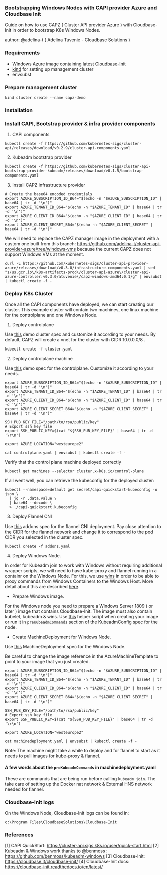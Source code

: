 ### Bootstrapping Windows Nodes with CAPI provider Azure  and Cloudbase Init

Guide on how to use CAPZ ( Cluster API provider Azure ) with Cloudbase-Init in
order to bootstrap K8s Windows Nodes.

author: @adelina-t ( Adelina Tuvenie - Cloudbase Solutions )

### Requirements

- Windows Azure image containing latest [Cloudbase-Init](https://cloudbase.it/cloudbase-init/)
- [kind](https://github.com/kubernetes-sigs/kind) for setting up management cluster
- envsubst

### Prepare management cluster

```
kind cluster create --name capz-demo
```

### Installation

### Install CAPI, Bootstrap provider & infra provider components

1. CAPI components

```
kubectl create -f https://github.com/kubernetes-sigs/cluster-api/releases/download/v0.2.9/cluster-api-components.yaml
```

2. Kubeadm bootstrap provider 

```
kubectl create -f https://github.com/kubernetes-sigs/cluster-api-bootstrap-provider-kubeadm/releases/download/v0.1.5/bootstrap-components.yaml
```

3. Install CAPZ  infrastructure provider

```
# Create the base64 encoded credentials
export AZURE_SUBSCRIPTION_ID_B64="$(echo -n "$AZURE_SUBSCRIPTION_ID" | base64 | tr -d '\n')"
export AZURE_TENANT_ID_B64="$(echo -n "$AZURE_TENANT_ID" | base64 | tr -d '\n')"
export AZURE_CLIENT_ID_B64="$(echo -n "$AZURE_CLIENT_ID" | base64 | tr -d '\n')"
export AZURE_CLIENT_SECRET_B64="$(echo -n "$AZURE_CLIENT_SECRET" | base64 | tr -d '\n')"

```

We will need to replace the CAPZ manager image in the deployment with a custom one built from this branch: https://github.com/adelina-t/cluster-api-provider-azure/tree/windows-vms
because the current CAPZ does not support Windows VMs at the moment.

```
curl -L https://github.com/kubernetes-sigs/cluster-api-provider-azure/releases/download/v0.3.0/infrastructure-components.yaml | sed "s/us.gcr.io\/k8s-artifacts-prod\/cluster-api-azure\/cluster-api-azure-controller:v0.3.0/atuvenie\/capz-windows-amd64:0.1/g" | envsubst | kubectl create -f -
```

### Deploy K8s Cluster

Once all the CAPI components have deployed, we can start creating our cluster. This example cluster will contain
two machines, one linux machine for the controlplane and one Windows Node.

1. Deploy controlplane

Use [this]() demo cluster spec and customize it according to your needs.
By default, CAPZ will create a vnet for the cluster with CIDR 10.0.0.0/8 .

```
kubectl create -f cluster.yaml
```

2. Deploy controlplane machine

Use [this]() demo spec for the controlplane. Customize it according to your needs.

```
export AZURE_SUBSCRIPTION_ID_B64="$(echo -n "$AZURE_SUBSCRIPTION_ID" | base64 | tr -d '\n')"
export AZURE_TENANT_ID_B64="$(echo -n "$AZURE_TENANT_ID" | base64 | tr -d '\n')"
export AZURE_CLIENT_ID_B64="$(echo -n "$AZURE_CLIENT_ID" | base64 | tr -d '\n')"
export AZURE_CLIENT_SECRET_B64="$(echo -n "$AZURE_CLIENT_SECRET" | base64 | tr -d '\n')"

SSH_PUB_KEY_FILE="/path/to/rsa/public/key"
# Export ssh key file
export SSH_PUBLIC_KEY=$(cat "${SSH_PUB_KEY_FILE}" | base64 | tr -d '\r\n')

export AZURE_LOCATION="westeurope2"

cat controlplane.yaml | envsubst | kubectl create -f -

```

Verify that the control plane machine deployed correctly

```
kubectl get machines --selector cluster.x-k8s.io/control-plane
```
 
If all went well, you can retrieve the kubeconfig for the deployed cluster:

```
kubectl --namespace=default get secret/capi-quickstart-kubeconfig -o json \
  | jq -r .data.value \
  | base64 --decode \
  > ./capi-quickstart.kubeconfig
```

3. Deploy Flannel CNI

Use [this]() addons spec for the flannel CNI deployment.
Pay close attention to the CIDR for the flannel network and change it to correspond to the pod CIDR you selected in the cluster spec.

```
kubectl create -f addons.yaml
```

4. Deploy Windows Node.

In order for Kubeadm join to work with Windows without requiring additional wrapper scripts, we will need to have kube-proxy and flannel running in
a containr on the Windows Node. For this, we use [wins](https://github.com/rancher/wins) in order to be able to proxy commands from Windows Containers to
the Windows Host. More detail about this are described [here](https://github.com/benmoss/kubeadm-windows).

- Prepare Windows image.

For the Windows node you need to prepare a Windows Server 1809 ( or later ) image that contains Cloudbase-Init. 
The image must also contain kubelet, kubeadm & wins. Use [this](https://github.com/benmoss/kubeadm-windows/blob/master/windows-node.ps1) helper script when creating your image or 
run it in `preKubeadmCommands` section of the KubeadmConfig spec for the node. 

- Create MachineDeployment for Windows Node.

Use [this]() MachineDeployment spec for the Windows Node.

Be careful to change the image reference in the AzureMachineTemplate to point to your image that you just created.

```
export AZURE_SUBSCRIPTION_ID_B64="$(echo -n "$AZURE_SUBSCRIPTION_ID" | base64 | tr -d '\n')"
export AZURE_TENANT_ID_B64="$(echo -n "$AZURE_TENANT_ID" | base64 | tr -d '\n')"
export AZURE_CLIENT_ID_B64="$(echo -n "$AZURE_CLIENT_ID" | base64 | tr -d '\n')"
export AZURE_CLIENT_SECRET_B64="$(echo -n "$AZURE_CLIENT_SECRET" | base64 | tr -d '\n')"

SSH_PUB_KEY_FILE="/path/to/rsa/public/key"
# Export ssh key file
export SSH_PUBLIC_KEY=$(cat "${SSH_PUB_KEY_FILE}" | base64 | tr -d '\r\n')

export AZURE_LOCATION="westeurope2"

cat machinedeployment.yaml | envsubst | kubectl create -f -

```

Note: The machine might take a while to deploy and for flannel to start as it needs to pull images for kube-proxy & flannel.

#### A few words about the `preKubeadmCommands` in machinedeployment.yaml

These are commands that are being run before calling `kubeadm join`. The take care of setting up the Docker nat network & External HNS network needed for flannel.

### Cloudbase-Init logs

On the Windows Node, Cloudbase-Init logs can be found in:
```
c:\Program Files\CloudbaseSolutions\Cloudbase-Init
```

### References

[1] CAPI QuickStart: https://cluster-api.sigs.k8s.io/user/quick-start.html
[2] Kubeadm & Windows work thanks to @benmoss : https://github.com/benmoss/kubeadm-windows
[3] Cloudbase-Init: https://cloudbase.it/cloudbase-init/
[4] Cloudbase-Init docs: https://cloudbase-init.readthedocs.io/en/latest/

